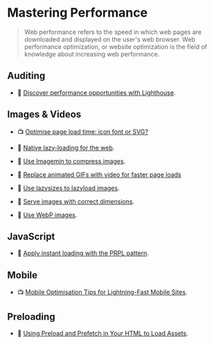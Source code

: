 # Mastering Performance

> Web performance refers to the speed in which web pages are downloaded and displayed on the user's web browser. Web performance optimization, or website optimization is the field of knowledge about increasing web performance.

## Auditing

- 📖 [Discover performance opportunities with Lighthouse](https://web.dev/fast/discover-performance-opportunities-with-lighthouse).

## Images & Videos

- 📺 [Optimise page load time: icon font or SVG?](https://www.youtube.com/watch?v=gdL7XWlFJ9c)

- 📖 [Native lazy-loading for the web](https://web.dev/native-lazy-loading).

- 📖 [Use Imagemin to compress images](https://web.dev/fast/use-imagemin-to-compress-images).

- 📖 [Replace animated GIFs with video for faster page loads](https://web.dev/fast/replace-gifs-with-videos)

- 📖 [Use lazysizes to lazyload images](https://web.dev/fast/use-lazysizes-to-lazyload-images).

- 📖 [Serve images with correct dimensions](https://web.dev/fast/serve-images-with-correct-dimensions).

- 📖 [Use WebP images](https://web.dev/fast/serve-images-webp).

## JavaScript

- 📖 [Apply instant loading with the PRPL pattern](https://web.dev/fast/apply-instant-loading-with-prpl).

## Mobile

- 📺 [Mobile Optimisation Tips for Lightning-Fast Mobile Sites](https://www.youtube.com/watch?v=9TYKhUeOnfg).

## Preloading

- 📖 [Using Preload and Prefetch in Your HTML to Load Assets](https://alligator.io/html/preload-prefetch/).
